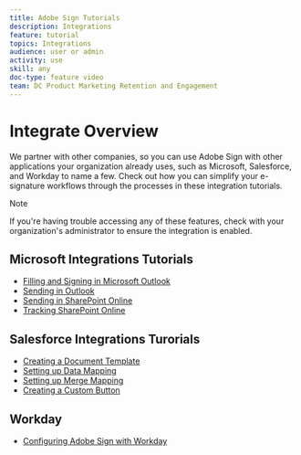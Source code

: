 ```yaml
---
title: Adobe Sign Tutorials
description: Integrations
feature: tutorial
topics: Integrations
audience: user or admin
activity: use
skill: any
doc-type: feature video
team: DC Product Marketing Retention and Engagement
---
```


# Integrate Overview

We partner with other companies, so you can use Adobe Sign with other applications your organization already uses, such as Microsoft, Salesforce, and Workday to name a few. Check out how you can simplify your e-signature workflows through the processes in these integration tutorials. 

>[!NOTE]
> If you're having trouble accessing any of these features, check with your organization's administrator to ensure the integration is enabled.

## Microsoft Integrations Tutorials

* [Filling and Signing in Microsoft Outlook](fill-and-sign-doc-microsoft-outlook.md)
* [Sending in Outlook](send-for-signature-with-outlook.md)
* [Sending in SharePoint Online](send-for-signature-with-sharepoint-online.md)
* [Tracking SharePoint Online](track-an-agreement-with-sharepoint-online.md)

## Salesforce Integrations Turorials

* [Creating a Document Template](create-an-agreement-template.md)
* [Setting up Data Mapping](set-up-data-mapping.md)
* [Setting up Merge Mapping](set-up-merging-map.md)
* [Creating a Custom Button](create-a-custom-button.md)

## Workday

* [Configuring Adobe Sign with Workday](workday.md)